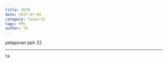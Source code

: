 ```yaml
---
title: 3670
date: 2017-07-04
category: Tanya-SC
tags: PPh
author: TA
---
```


pelaporan pph 22

---



`TA`

